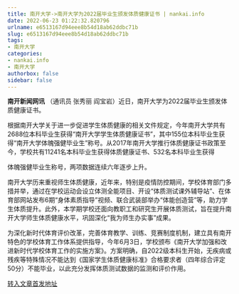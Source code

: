 ```yaml
---
title: 南开大学->南开大学为2022届毕业生颁发体质健康证书 | nankai.info
date: 2022-06-23 01:22:32.820796
urlname: e6513167d94eee8b54d18ab62ddbc71b
slug: e6513167d94eee8b54d18ab62ddbc71b
tags: 
- 南开大学
categories:
- nankai.info
- 南开大学
authorbox: false
sidebar: false
---
```

**南开新闻网讯** （通讯员 张秀丽 阎宝岩）近日，南开大学为2022届毕业生颁发体质健康证书。

根据南开大学关于进一步促进学生体质健康的相关文件规定，今年南开大学共有2688位本科毕业生获得“南开大学学生体质健康证书”，其中155位本科毕业生获得“南开大学体魄强健毕业生”称号。从2017年南开大学推行体质健康证书政策至今，学校共有11241名本科毕业生获得体质健康证书、532名本科毕业生获得
<!--more-->
体魄强健毕业生称号，两项数据连续六年逐步上升。

南开大学历来重视师生体质健康，近年来，特别是疫情防控期间，学校体育部门多措并举，通过在学校运动会设立体测全能项目、开设“体质测试课外辅导站”、在体育部网站发布6期“身体素质指导”视频、联合武装部举办“体能创造营”等，助力学生体质提升。此外，本学期学校还面向教职工和研究生开展体质测试，旨在提升南开大学师生体质健康水平，巩固深化“我为师生办实事”成果。

为深化新时代体育评价改革，完善体育教学、训练、竞赛制度机制，建立具有南开特色的学校体育工作体系提供指导，今年6月3日，学校颁布《南开大学加强和改进新时代学校体育工作的实施方案》。方案明确，自2022级本科生开始，无疾病或残疾等特殊情况不能达到《国家学生体质健康标准》合格要求者（四年综合评定50分）不能毕业，以此充分发挥体质测试数据的监测和评价作用。



[转入文章首发地址](http://news.nankai.edu.cn/ywsd/system/2022/06/18/030051742.shtml)